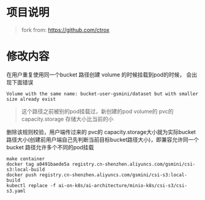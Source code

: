# 项目说明
> fork from:  https://github.com/ctrox


# 修改内容
在用户重复使用同一个bucket 路径创建 volume 的时候挂载到pod的时候， 会出现下面错误
```shell
Volume with the same name: bucket-user-gsmini/dataset but with smaller size already exist

```
> 这个路径之前被别的pod挂载过，新创建的pod volume的 pvc的 capacity.storage 存储大小比当前的小

删除该规则校验，用户端传过来的 pvc的 capacity.storage大小就为实际bucket 路径大小(创建前用户端自己先判断当前目标bucket路径大小)，即兼容允许同一个bucket 路径允许多个不同的pod挂载


```shell
make container
docker tag a0491baede5a registry.cn-shenzhen.aliyuncs.com/gsmini/csi-s3:local-build
docker push registry.cn-shenzhen.aliyuncs.com/gsmini/csi-s3:local-build
kubectl replace -f ai-on-k8s/ai-architecture/minio-k8s/csi-s3/csi-s3.yaml
```